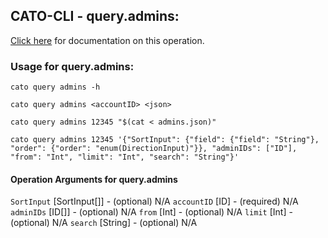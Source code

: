 
## CATO-CLI - query.admins:
[Click here](https://api.catonetworks.com/documentation/#query-admins) for documentation on this operation.

### Usage for query.admins:

`cato query admins -h`

`cato query admins <accountID> <json>`

`cato query admins 12345 "$(cat < admins.json)"`

`cato query admins 12345 '{"SortInput": {"field": {"field": "String"}, "order": {"order": "enum(DirectionInput)"}}, "adminIDs": ["ID"], "from": "Int", "limit": "Int", "search": "String"}'`

#### Operation Arguments for query.admins ####
`SortInput` [SortInput[]] - (optional) N/A 
`accountID` [ID] - (required) N/A 
`adminIDs` [ID[]] - (optional) N/A 
`from` [Int] - (optional) N/A 
`limit` [Int] - (optional) N/A 
`search` [String] - (optional) N/A 
